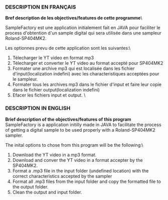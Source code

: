 ### DESCRIPTION EN FRANÇAIS
**Bref description de les objectives/features de cette programme**\

SampleFactory est une application initialement fait en JAVA pour faciliter le process d'obtention d'un sample digital qui sera utilisée dans une sampleur Roland-SP404MK2.

Les optionnes prevu de cette application sont les suivantes:\
1. Télecharger le YT video en format mp3
2. Télecharger et converter le YT video au format accepté pour SP404MK2
3. Formater une archive mp3 qui est localisée dans les fichier d'input(localization indefini) avec les characteristiques acceptées pour le sampleur.
4. Formater tous les archives mp3 dans le fichier d'input et faire leur copie dans le fichier output(localization indefini)
5. Efacer les fichiers input et output.
\
### DESCRIPTION IN ENGLISH

**Brief description of the objectives/features of this program**\
SampleFactory is a application initilly made in JAVA to facilitate the process of getting a digital sample to be used properly with a Roland-SP404MK2 sampler.

The inital options to chose from this program will be the following:\
1. Download the YT video in a mp3 format.
2. Download and conver the YT video in a format accepter by the SP404MK2.
3. Format a .mp3 file in the input folder (undefined location) with the correct characteristics accepted by the sampler
4. Format all .mp3 files from the input folder and copy the formatted file to the output folder.
5. Clean the output and input folder.
